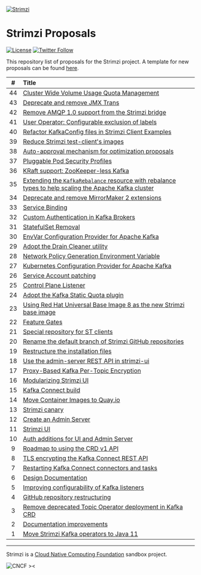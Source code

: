 [![Strimzi](./logo/strimzi.png)](https://strimzi.io/)

# Strimzi Proposals

[![License](https://img.shields.io/badge/license-Apache--2.0-blue.svg)](http://www.apache.org/licenses/LICENSE-2.0)
[![Twitter Follow](https://img.shields.io/twitter/follow/strimziio.svg?style=social&label=Follow&style=for-the-badge)](https://twitter.com/strimziio)

This repository list of proposals for the Strimzi project. A template for new proposals can be found [here](./000-template.md).

|  #  | Title                                                                 |
| :-: |:----------------------------------------------------------------------|
| 44  | [Cluster Wide Volume Usage Quota Management](./044-cluster-wide-volume-usage-quota-management.md) |
| 43  | [Deprecate and remove JMX Trans](./043-deprecate-and-remove-jmxtrans.md) |
| 42  | [Remove AMQP 1.0 support from the Strimzi bridge](./042-remove-bridge-amqp-support.md) |
| 41  | [User Operator: Configurable exclusion of labels](./041-user-operator-configurable-exclusion-of-labels.md) |
| 40  | [Refactor KafkaConfig files in Strimzi Client Examples](./040-refactor-client-examples.md) |
| 39  | [Reduce Strimzi test-client's images](./039-reduce-test-clients-images.md) |
| 38  | [Auto-approval mechanism for optimization proposals](./038-optimization-proposal-autoapproval.md) |
| 37  | [Pluggable Pod Security Profiles](./037-pluggable-pod-security-profiles.md) |
| 36  | [KRaft support: ZooKeeper-less Kafka](./036-kraft-mode.md) |
| 35  | [Extending the `KafkaRebalance` resource with rebalance types to help scaling the Apache Kafka cluster](./035-rebalance-types-scaling-brokers.md) |
| 34  | [Deprecate and remove MirrorMaker 2 extensions](./034-deprecate-and-remove-mirror-maker-2-extensions.md) |
| 33  | [Service Binding](./033-service-binding.md) |
| 32  | [Custom Authentication in Kafka Brokers ](./032-custom_authentication_in_kafka_brokers.md) |
| 31  | [StatefulSet Removal](./031-statefulset-removal.md) |
| 30  | [EnvVar Configuration Provider for Apache Kafka](./030-env-var-config-provider.md) |
| 29  | [Adopt the Drain Cleaner utility](./029-adopt-the-drain-cleaner-utility.md) |
| 28  | [Network Policy Generation Environment Variable](./028-network-policy-generation-environment-variable.md) |
| 27  | [Kubernetes Configuration Provider for Apache Kafka](./027-kubernetes-config-provider.md) |
| 26  | [Service Account patching](./026-service-account-patching.md) |
| 25  | [Control Plane Listener](./025-control-plain-listener.md) |
| 24  | [Adopt the Kafka Static Quota plugin](./024-adopt-the-kafka-static-quota-plugin.md) |
| 23  | [Using Red Hat Universal Base Image 8 as the new Strimzi base image](./023-using-ubi8-as-base-image.md) |
| 22  | [Feature Gates](./022-feature-gates.md) |
| 21  | [Special repository for ST clients](./021-special-repository-for-st-clients-based-on-example-clients.md) |
| 20  | [Rename the default branch of Strimzi GitHub repositories](./020-rename-default-branch-of-strimzi-github-repositories.md) |
| 19  | [Restructure the installation files](./019-restruture-the-installation-files.md) |
| 18  | [Use the admin-server REST API in strimzi-ui](./018-rest-admin-api.md) |
| 17  | [Proxy-Based Kafka Per-Topic Encryption](./017-kafka-topic-encryption.md) |
| 16  | [Modularizing Strimzi UI](./016-modularizing-strimzi-ui.md) |
| 15  | [Kafka Connect build](./015-kafka-connect-build.md) |
| 14  | [Move Container Images to Quay.io](./014-move-docker-images-to-quay.io.md) |
| 13  | [Strimzi canary](./013-kafka-canary.md) |
| 12  | [Create an Admin Server](./012-admin-server.md) |
| 11  | [Strimzi UI](./011-strimzi-ui.md) |
| 10  | [Auth additions for UI and Admin Server](./010-ui-and-admin-server-security.md)  |
|  9  | [Roadmap to using the CRD v1 API](./009-crd-v1-roadmap.md)  |
|  8  | [TLS encrypting the Kafka Connect REST API](./008-tls-encrypt-the-kafka-connect-rest-api.md)  |
|  7  | [Restarting Kafka Connect connectors and tasks](./007-restarting-kafka-connect-connectors-and-tasks.md) |
|  6  | [Design Documentation](./006-design-docs.md) |
|  5  | [Improving configurability of Kafka listeners](./005-improving-configurability-of-kafka-listeners.md) |
|  4  | [GitHub repository restructuring](./004-github-repository-restructuring.md) |
|  3  | [Remove deprecated Topic Operator deployment in Kafka CRD](./003-remove-deprecated-topic-operator-from-kafka-crd.md) |
|  2  | [Documentation improvements](./002-documentation-improvements.md) |
|  1  | [Move Strimzi Kafka operators to Java 11](./001-move-strimzi-kafka-operators-to-java-11.md) |

---

Strimzi is a <a href="http://cncf.io">Cloud Native Computing Foundation</a> sandbox project.

![CNCF ><](./logo/cncf-color.png)
